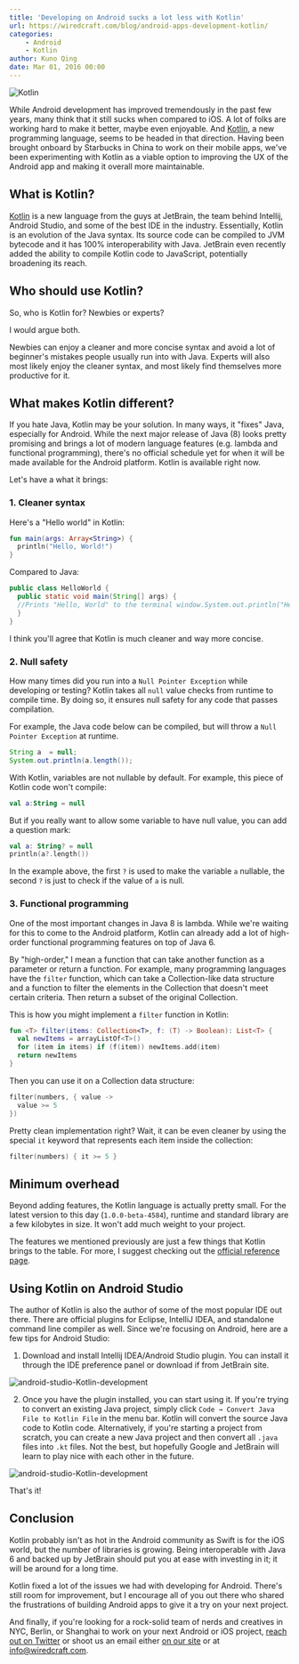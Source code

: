 ```yaml
---
title: 'Developing on Android sucks a lot less with Kotlin'
url: https://wiredcraft.com/blog/android-apps-development-kotlin/
categories:
    - Android
    - Kotlin
author: Kuno Qing
date: Mar 01, 2016 00:00
---
```

![Kotlin](https://wiredcraft.com/images/posts/Android-app-development-Kotlin.jpg)

While Android development has improved tremendously in the past few years, many think that it still sucks when compared to iOS. A lot of folks are working hard to make it better, maybe even enjoyable. And [Kotlin](https://kotlinlang.org/), a new programming language, seems to be headed in that direction. Having been brought onboard by Starbucks in China to work on their mobile apps, we've been experimenting with Kotlin as a viable option to improving the UX of the Android app and making it overall more maintainable.

## What is Kotlin?

[Kotlin](https://kotlinlang.org/) is a new language from the guys at JetBrain, the team behind Intellij, Android Studio, and some of the best IDE in the industry. Essentially, Kotlin is an evolution of the Java syntax. Its source code can be compiled to JVM bytecode and it has 100% interoperability with Java. JetBrain even recently added the ability to compile Kotlin code to JavaScript, potentially broadening its reach.

## Who should use Kotlin?

So, who is Kotlin for? Newbies or experts?

I would argue both.

Newbies can enjoy a cleaner and more concise syntax and avoid a lot of beginner's mistakes people usually run into with Java. Experts will also most likely enjoy the cleaner syntax, and most likely find themselves more productive for it.

## What makes Kotlin different?

If you hate Java, Kotlin may be your solution. In many ways, it "fixes" Java, especially for Android. While the next major release of Java (8) looks pretty promising and brings a lot of modern language features (e.g. lambda and functional programming), there's no official schedule yet for when it will be made available for the Android platform. Kotlin is available right now.

Let's have a what it brings:

### 1. Cleaner syntax

Here's a "Hello world" in Kotlin:

```kotlin
fun main(args: Array<String>) {
  println("Hello, World!")
}
```

Compared to Java:

```java
public class HelloWorld {
  public static void main(String[] args) {
  //Prints "Hello, World" to the terminal window.System.out.println("Hello, World");
  }
}
```

I think you'll agree that Kotlin is much cleaner and way more concise.

### 2. Null safety

How many times did you run into a `Null Pointer Exception` while developing or testing? Kotlin takes all `null` value checks from runtime to compile time. By doing so, it ensures null safety for any code that passes compilation.

For example, the Java code below can be compiled, but will throw a `Null Pointer Exception` at runtime.

```java
String a  = null;
System.out.println(a.length());
```

With Kotlin, variables are not nullable by default. For example, this piece of Kotlin code won't compile:

```kotlin
val a:String = null
```

But if you really want to allow some variable to have null value, you can add a question mark:

```kotlin
val a: String? = null
println(a?.length())
```

In the example above, the first `?` is used to make the variable `a` nullable, the second `?` is just to check if the value of `a` is null.

### 3. Functional programming

One of the most important changes in Java 8 is lambda. While we're waiting for this to come to the Android platform, Kotlin can already add a lot of high-order functional programming features on top of Java 6.

By "high-order," I mean a function that can take another function as a parameter or return a function. For example, many programming languages have the `filter` function, which can take a Collection-like data structure and a function to filter the elements in the Collection that doesn't meet certain criteria. Then return a subset of the original Collection.

This is how you might implement a `filter` function in Kotlin:

```kotlin
fun <T> filter(items: Collection<T>, f: (T) -> Boolean): List<T> {
  val newItems = arrayListOf<T>()
  for (item in items) if (f(item)) newItems.add(item)
  return newItems
}
```

Then you can use it on a Collection data structure:

```kotlin
filter(numbers, { value ->
  value >= 5
})
```

Pretty clean implementation right? Wait, it can be even cleaner by using the special `it` keyword that represents each item inside the collection:

```kotlin
filter(numbers) { it >= 5 }
```

## Minimum overhead

Beyond adding features, the Kotlin language is actually pretty small. For the latest version to this day (`1.0.0-beta-4584`), runtime and standard library are a few kilobytes in size. It won't add much weight to your project.

The features we mentioned previously are just a few things that Kotlin brings to the table. For more, I suggest checking out the [official reference page](https://kotlinlang.org/docs/reference/).

## Using Kotlin on Android Studio

The author of Kotlin is also the author of some of the most popular IDE out there. There are official plugins for Eclipse, IntelliJ IDEA, and standalone command line compiler as well. Since we're focusing on Android, here are a few tips for Android Studio:

1. Download and install Intellij IDEA/Android Studio plugin. You can install it through the IDE preference panel or download if from JetBrain site.

![android-studio-Kotlin-development](https://wiredcraft.com/images/posts/Kotlin-android-app-development-2.png)

2. Once you have the plugin installed, you can start using it. If you're trying to convert an existing Java project, simply click `Code → Convert Java File to Kotlin File` in the menu bar. Kotlin will convert the source Java code to Kotlin code. Alternatively, if you're starting a project from scratch, you can create a new Java project and then convert all `.java` files into `.kt` files. Not the best, but hopefully Google and JetBrain will learn to play nice with each other in the future.

![android-studio-Kotlin-development](https://wiredcraft.com/images/posts/Kotlin-android-app-development-3.png)

That's it!

## Conclusion

Kotlin probably isn't as hot in the Android community as Swift is for the iOS world, but the number of libraries is growing. Being interoperable with Java 6 and backed up by JetBrain should put you at ease with investing in it; it will be around for a long time.

Kotlin fixed a lot of the issues we had with developing for Android. There's still room for improvement, but I encourage all of you out there who shared the frustrations of building Android apps to give it a try on your next project.

And finally, if you're looking for a rock-solid team of nerds and creatives in NYC, Berlin, or Shanghai to work on your next Android or iOS project, [reach out on Twitter](http://twitter.com/wiredcraft) or shoot us an email either [on our site](https://wiredcraft.typeform.com/to/GG4GQz) or at [info@wiredcraft.com](mailto:info@wiredcraft.com).